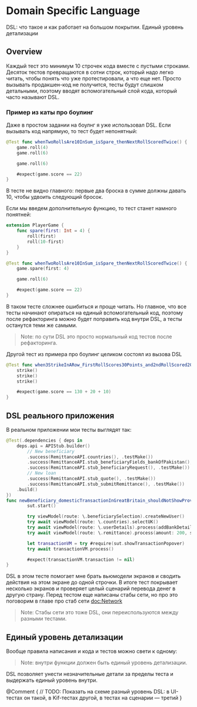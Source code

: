 # Domain Specific Language

DSL: что такое и как работает на большом покрытии. Единый уровень детализации

## Overview

Каждый тест это минимум 10 строчек кода вместе с пустыми строками. Десяток тестов превращаются в сотни строк, который надо легко читать, чтобы понять что уже протестировали, а что еще нет. Просто вызывать продакшен-код не получится, тесты будут слишком детальными, поэтому вводят вспомогательный слой кода, который часто называют DSL. 

### Пример из каты про боулинг

Даже в простом задании на боулнг я уже использовал DSL. Если вызывать код напрямую, то тест будет непонятный:
```swift
@Test func whenTwoRollsAre10InSum_isSpare_thenNextRollScoredTwice() {
    game.roll(4)
    game.roll(6)

    game.roll(6)

    #expect(game.score == 22)
}
```

В тесте не видно главного: первые два броска в сумме должны давать 10, чтобы удвоить следующий бросок. 

Если мы введем дополнительную функцию, то тест станет намного понятней:

```swift
extension PlayerGame {
    func spare(first: Int = 4) {
        roll(first)
        roll(10-first)
    }
}
```

```swift
@Test func whenTwoRollsAre10InSum_isSpare_thenNextRollScoredTwice() {
    game.spare(first: 4)

    game.roll(6)

    #expect(game.score == 22)
}
```

В таком тесте сложнее ошибиться и проще читать. Но главное, что все тесты начинают опираться на единый вспомогательный код, поэтому после рефакторинга можно будет поправить код внутри DSL, а тесты останутся теми же самыми. 

> Note: по сути DSL это просто нормальный код тестов после рефакторинга. 

Другой тест из примера про боулинг целиком состоял из вызова DSL
```swift
@Test func when3StrikeInARow_FirstRollScores30Points_and2ndRollScored20Points() {
    strike()
    strike()
    strike()

    #expect(game.score == 130 + 20 + 10)
}
```

## DSL реального приложения

В реальном приложении мои тесты выглядят так:
```swift
@Test(.dependencies { deps in
    deps.api = APIStub.builder()
        // New beneficiary
        .success(RemittanceAPI.countries(), .testMake())
        .success(RemittanceAPI.stub_beneficiaryFields_bankOfPakistan(), .testMakeNewBank()) // TODO: Add GBR details
        .success(RemittanceAPI.stub_beneficiaryRequest(), .testMake())
        // New loan
        .success(RemittanceAPI.stub_quote(), .testMake())
        .success(RemittanceAPI.stub_submitRemittance(), .testMake())
    .build()
})
func newBeneficiary_domesticTransactionInGreatBritain_shouldNotShowProvidersSelection() async throws {
        sut.start()

        try viewModel(route: \.beneficiarySelection).createNewUser()
        try await viewModel(route: \.countries).selectUK()
        try await viewModel(route: \.userDetails).process(addBankDetails: true)
        try await viewModel(route: \.remittance).process(amount: 200, source: .from)

        let transactionVM = try #require(sut.showTransactionPopover)
        try await transactionVM.process()

        #expect(transactionVM.transaction != nil)
}
```

DSL в этом тесте помогает мне брать вьюмодели экранов и сводить действия на этом экране до одной строчки. В итоге тест покрывает несколько экранов и проверяет целый сценарий перевода денег в другую страну. Перед тестом еще написаны стабы сети, но про это поговорим в главе про стаб сети <doc:Network>

> Note: Стабы сети это тоже DSL, они переиспользуются между разными тестами. 

## Единый уровень детализации

Вообще правила написания и кода и тестов можно свети к одному:

> Note: внутри функции должен быть единый уровень детализации. 

DSL позволяет унести незначительные детали за пределы теста и выдержать единый уровень внутри. 

@Comment {
    // TODO: Показать на схеме разный уровень DSL: в UI-тестах он такой, в Kif-тестах другой, в тестах на сценарии — третий
}
